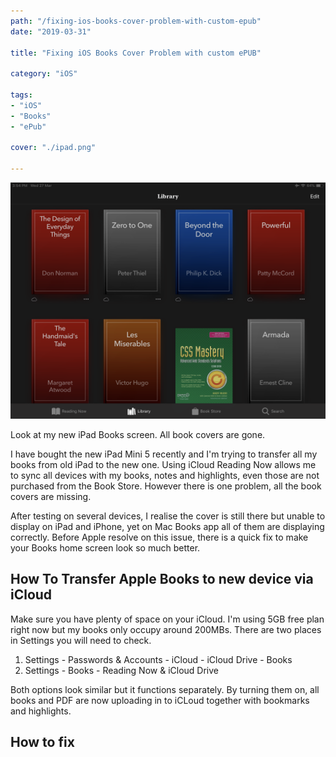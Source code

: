 ```yaml
---
path: "/fixing-ios-books-cover-problem-with-custom-epub"
date: "2019-03-31"

title: "Fixing iOS Books Cover Problem with custom ePUB"

category: "iOS"

tags: 
- "iOS"
- "Books"
- "ePub"

cover: "./ipad.png"

---
```


![](./ipad.png)

Look at my new iPad Books screen. All book covers are gone. 

I have bought the new iPad Mini 5 recently and I'm trying to transfer all my books from old iPad to the new one. Using iCloud Reading Now allows me to sync all devices with my books, notes and highlights, even those are not purchased from the Book Store. However there is one problem, all the book covers are missing.

After testing on several devices, I realise the cover is still there but unable to display on iPad and iPhone, yet on Mac Books app all of them are displaying correctly. Before Apple resolve on this issue, there is a quick fix to make your Books home screen look so much better. 

## How To Transfer Apple Books to new device via iCloud

Make sure you have plenty of space on your iCloud. I'm using 5GB free plan right now but my books only occupy around 200MBs. There are two places in Settings you will need to check. 

1. Settings - Passwords & Accounts - iCloud - iCloud Drive - Books
2. Settings - Books - Reading Now & iCloud Drive

Both options look similar but it functions separately. By turning them on, all books and PDF are now uploading in to iCLoud together with bookmarks and highlights. 

## How to fix 